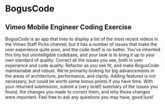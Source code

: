 # BogusCode
## Vimeo Mobile Engineer Coding Exercise

BogusCode is an app that tries to display a list of the most recent videos in the Vimeo Staff Picks channel, but it has a number of issues that make the user experience quite poor, and the code itself is no better.  You’ve inherited this tiny but unintelligible codebase, and your task is to bring it up to your own standard of quality.  Correct all the issues you see, both in user experience and code quality.  Refactor as you see fit, and make BogusCode maintainable and robust.  We’re primarily looking for big advancements in the areas of architecture, performance, and clarity.  Adding features is not necessary, but could be worth some bonus points if you have time.  With your returned submission, submit a (very brief) summary of the issues you found, the changes you made to correct them, and why those changes were important.  Feel free to ask any questions you may have, good luck!
